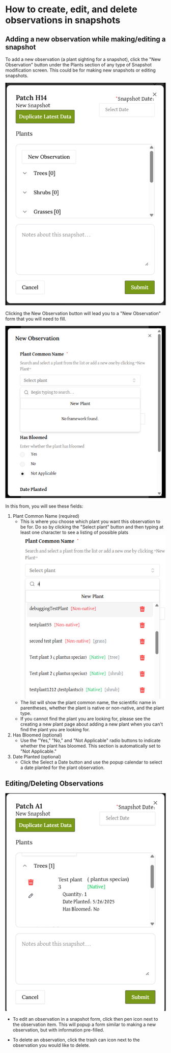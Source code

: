 # How to create, edit, and delete observations in snapshots

## Adding a new observation while making/editing a snapshot

To add a new observation (a plant sighting for a snapshot), click the "New Observation" button under the Plants section of any type of Snapshot modification screen. This could be for making new snapshots or editing snapshots. 

![new snapshot form](./map-view-images/map-view-images.png)

Clicking the New Observation button will lead you to a "New Observation" form that you will need to fill. 

![observation form](./observation-images/new-observation.png)

In this from, you will see these fields:
1. Plant Common Name (required)
    - This is where you choose which plant you want this observation to be for. Do so by clicking the "Select plant" button and then typing at least one character to see a listing of possible plats
![plant search on observation form](./observation-images/plant-search.png)
    - The list will show the plant common name, the scientific name in parentheses, whether the plant is native or non-native, and the plant type. 
    - If you cannot find the plant you are looking for, please see the creating a new plant page about adding a new plant when you can't find the plant you are looking for. 
2. Has Bloomed (optional)
    - Use the "Yes," "No," and "Not Applicable" radio buttons to indicate whether the plant has bloomed. This section is automatically set to "Not Applicable."
3. Date Planted (optional)
    - Click the Select a Date button and use the popup calendar to select a date planted for the plant observation. 

## Editing/Deleting Observations
![alt text](./observation-images/snapshot-form-with-observation.png)
- To edit an observation in a snapshot form, click then pen icon next to the observation item. This will popup a form similar to making a new observation, but with information pre-filled. 

- To delete an observation, click the trash can icon next to the observation you would like to delete. 

